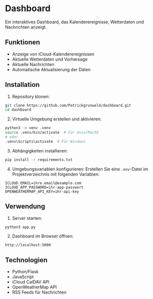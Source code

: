 # Dashboard

Ein interaktives Dashboard, das Kalenderereignisse, Wetterdaten und Nachrichten anzeigt.

## Funktionen

* Anzeige von iCloud-Kalenderereignissen
* Aktuelle Wetterdaten und Vorhersage
* Aktuelle Nachrichten
* Automatische Aktualisierung der Daten

## Installation

1. Repository klonen:
```bash
git clone https://github.com/Patrickgrunwald/dashboard.git
cd dashboard
```

2. Virtuelle Umgebung erstellen und aktivieren:
```bash
python3 -m venv .venv
source .venv/bin/activate  # Für Unix/MacOS
# oder
.venv\Scripts\activate  # Für Windows
```

3. Abhängigkeiten installieren:
```bash
pip install -r requirements.txt
```

4. Umgebungsvariablen konfigurieren:
Erstellen Sie eine `.env`-Datei im Projektverzeichnis mit folgenden Variablen:
```
ICLOUD_EMAIL=ihre.email@example.com
ICLOUD_APP_PASSWORD=ihr-app-passwort
OPENWEATHERMAP_API_KEY=ihr-api-key
```

## Verwendung

1. Server starten:
```bash
python3 app.py
```

2. Dashboard im Browser öffnen:
```
http://localhost:5000
```

## Technologien

* Python/Flask
* JavaScript
* iCloud CalDAV API
* OpenWeatherMap API
* RSS Feeds für Nachrichten
